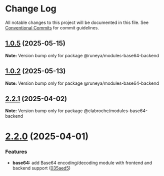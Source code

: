 # Change Log

All notable changes to this project will be documented in this file.
See [Conventional Commits](https://conventionalcommits.org) for commit guidelines.

## [1.0.5](https://github.com/runeya/runeya/compare/v1.0.4...v1.0.5) (2025-05-15)

**Note:** Version bump only for package @runeya/modules-base64-backend

## [1.0.2](https://github.com/runeya/runeya/compare/v1.0.1...v1.0.2) (2025-05-13)

**Note:** Version bump only for package @runeya/modules-base64-backend

## [2.2.1](https://github.com/clabroche/stack-monitor/compare/v2.2.0...v2.2.1) (2025-04-02)

**Note:** Version bump only for package @clabroche/modules-base64-backend

# [2.2.0](https://github.com/clabroche/stack-monitor/compare/v2.1.5...v2.2.0) (2025-04-01)

### Features

* **base64:** add Base64 encoding/decoding module with frontend and backend support ([035aed5](https://github.com/clabroche/stack-monitor/commit/035aed5ae0a598ba81a32339ed04f4b1061637fb))
